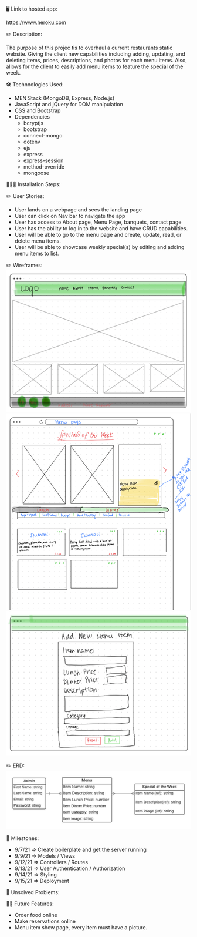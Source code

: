 🖥 Link to hosted app: 

  https://www.heroku.com

✏️ Description:

  The purpose of this projec tis to overhaul a current restaurants static website. Giving the client new capabilities including adding, updating, and deleting items, prices, descriptions, and photos for each menu items. Also, allows for the client to easily add menu items to feature the special of the week.

🛠 Technnologies Used:

  - MEN Stack (MongoDB, Express, Node.js)
  - JavaScript and jQuery for DOM manipulation
  - CSS and Bootstrap
  - Dependencies
    - bcryptjs
    - bootstrap
    - connect-mongo
    - dotenv
    - ejs
    - express
    - express-session
    - method-override
    - mongoose


👨🏽‍💻 Installation Steps:

✏️ User Stories:

- User lands on a webpage and sees the landing page
- User can click on Nav bar to navigate the app
- User has access to About page, Menu Page, banquets, contact page
- User has the ability to log in to the website and have CRUD capabilities.
- User will be able to go to the menu page and create, update, read, or delete menu items.
- User will be able to showcase weekly special(s) by editing and adding menu items to list.

✏️ Wireframes:
![Wireframe - Landing Page](/planning/landingPage.png)
![Wireframe - Menu Show Page](/planning/menuShowPage.png)
![Wireframe - Menu Create Page](/planning/createItem.png)

✏️ ERD:
![ERD](/planning/erd.jpeg)

💎 Milestones:
- 9/7/21 ⇒ Create boilerplate and get the server running
- 9/9/21 ⇒ Models / Views
- 9/12/21 ⇒ Controllers / Routes
- 9/13/21 ⇒ User Authentication / Authorization
- 9/14/21 ⇒ Styling
- 9/15/21 ⇒ Deployment

🚧 Unsolved Problems:

🤞🏼 Future Features:

- Order food online
- Make reservations online
- Menu item show page, every item must have a picture.